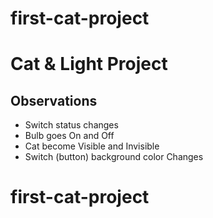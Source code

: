# first-cat-project
# Cat & Light Project

## Observations

- Switch status changes
- Bulb goes On and Off
- Cat become Visible and Invisible
- Switch (button) background color Changes
# first-cat-project
